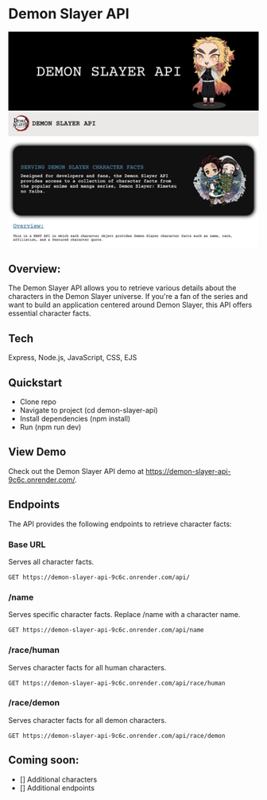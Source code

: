 # Demon Slayer API
![Header](https://github.com/gwendolyn954/demon-slayer-api/blob/main/public/assets/gh-header.png)
![Project Screenshot](https://github.com/gwendolyn954/demon-slayer-api/blob/main/public/assets/ds-updated.png)

## Overview:

The Demon Slayer API allows you to retrieve various details about the characters in the Demon Slayer universe. If you're a fan of the series and want to build an application centered around Demon Slayer, this API offers essential character facts.

## Tech  
Express, Node.js, JavaScript, CSS, EJS

## Quickstart  
- Clone repo
- Navigate to project (cd demon-slayer-api)
- Install dependencies (npm install)
- Run (npm run dev)

## View Demo
Check out the Demon Slayer API demo at https://demon-slayer-api-9c6c.onrender.com/.

## Endpoints
The API provides the following endpoints to retrieve character facts:

### Base URL
Serves all character facts.

```
GET https://demon-slayer-api-9c6c.onrender.com/api/
```

### /name
Serves specific character facts. Replace /name with a character name.

```
GET https://demon-slayer-api-9c6c.onrender.com/api/name
```

### /race/human
Serves character facts for all human characters.

```
GET https://demon-slayer-api-9c6c.onrender.com/api/race/human
```

### /race/demon
Serves character facts for all demon characters.

```
GET https://demon-slayer-api-9c6c.onrender.com/api/race/demon
```

## Coming soon:

- [] Additional characters
- [] Additional endpoints
